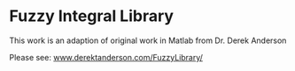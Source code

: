 # Fuzzy Integral Library

This work is an adaption of original work in Matlab
from Dr. Derek Anderson  

Please see: www.derektanderson.com/FuzzyLibrary/


